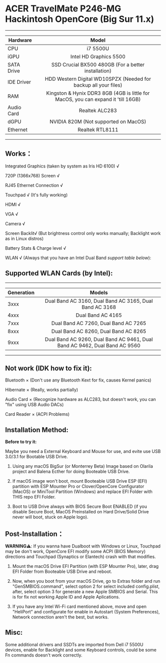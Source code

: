 # ACER TravelMate P246-MG Hackintosh OpenCore (Big Sur 11.x)

---

Hardware | Model
--- |:--:
CPU | i7 5500U
iGPU| Intel HD Graphics 5500
SATA Drive | SSD Crucial BX500 480GB (For a better installation)
IDE Driver | HDD Western Digital WD10SPZX (Needed for backup all your files)
RAM | Kingston & Hynix DDR3 8GB (4GB is little for MacOS, you can expand it 'till 16GB)
Audio Card | Realtek ALC283
dGPU | NVIDIA 820M (Not supported on MacOS)
Ethernet | Realtek RTL8111
---


## Works：
Integrated Graphics (taken by system as Iris HD 6100) &radic;

720P (1366x768) Screen &radic;

RJ45 Ethernet Connection &radic;

Touchpad &radic; (It's fully working)
 
HDMI &radic;

VGA &radic;

Camera &radic;

Screen Backlit&radic; (But brightness control only works manually; Backlight work as in Linux distros)

Battery Stats & Charge level &radic;

WLAN &radic; (Always that you have an Intel Dual Band *support table below*):

## Supported WLAN Cards (by Intel):
---

Generation | Models
---|:--:
3xxx | Dual Band AC 3160, Dual Band AC 3165, Dual Band AC 3168
4xxx | Dual Band AC 4165
7xxx | Dual Band AC 7260, Dual Band AC 7265
8xxx | Dual Band AC 8260, Dual Band AC 8265
9xxx | Dual Band AC 9260, Dual Band AC 9461, Dual Band AC 9462, Dual Band AC 9560 
---

## Not work (IDK how to fix it):
Bluetooth &times; (Don't use any Bluetooth Kext for fix, causes Kernel panics)

Hibernate &times; (Really, works partially)

Audio Card &times; (Recognize hardware as ALC283, but doesn't work, you can "fix" using USB Audio DACs)

Card Reader &times; (ACPI Problems)

## Installation Method:

**Before to try it:**

Maybe you need a External Keyboard and Mouse for use, and evite use USB 3.0/3.1 for Bootable USB Drive.

1. Using any macOS BigSur (or Monterrey Beta) Image based on Olarila project and Balena Ecther for doing Booteable USB Drive.

2. If macOS image won't boot, mount Booteable USB Drive ESP (EFI) partition with ESP Mounter Pro or Clover/OpenCore Configurator (MacOS) or MiniTool Partition (Windows) and replace EFI Folder with THIS repo EFI Folder.

3. Boot to USB Drive always with BIOS Secure Boot ENABLED (if you disable Secure Boot, MacOS Preinstalled on Hard Drive/Solid Drive never will boot, stuck on Apple logo). 

## Post-Installation：
 **WARNING⚠️**: If you wanna have Dualboot with Windows or Linux, Touchpad may be don't work, OpenCore EFI modify some ACPI (BIOS Memory) directions and Touchpad (Synaptics or Elantech) crash with that modifies.

1. Mount the macOS Drive EFI Partition (with ESP Mounter Pro), later, drag EFI Folder from Booteable USB Drive and reboot.

2. Now, when you boot from your macOS Drive, go to Extras folder and run "GenSMBIOS.command", select option 2 for select included config.plist, after, select option 3 for generate a new Apple SMBIOS and Serial. This is for fix not working Apple ID and Apple Aplications.

3. If you have any Intel Wi-Fi card mentioned above, move and open "HeliPort" and configurate for enable in Autostart (System Preferences), Network connection aren't the best, but works.

## Misc:
Some additional drivers and SSDTs are imported from Dell i7 5500U devices, enable for Backlight and some Keyboard controls, could be some Fn commands doesn't work correctly.
